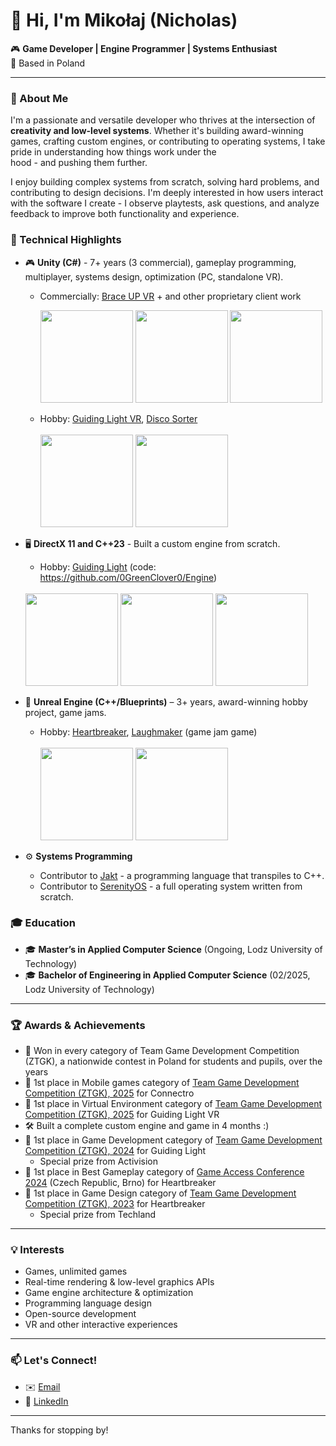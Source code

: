 # 👋 Hi, I'm Mikołaj (Nicholas)

🎮 **Game Developer | Engine Programmer | Systems Enthusiast**  
📍 Based in Poland

---

### 🚀 About Me

I'm a passionate and versatile developer who thrives at the intersection of **creativity and low-level systems**. Whether it's building award-winning games, crafting custom engines, or contributing to operating systems, I take pride in understanding how things work under the <br/>hood - and pushing them further.

I enjoy building complex systems from scratch, solving hard problems, and contributing to design decisions. I'm deeply interested in how users interact with the software I create - I observe playtests, ask questions, and analyze feedback to improve both functionality and experience.

### 🔧 Technical Highlights

- 🎮 **Unity (C#)** - 7+ years (3 commercial), gameplay programming, multiplayer, systems design, optimization (PC, standalone VR).
  - Commercially: [Brace UP VR](https://blog.vhsoft.io/braceup-vr/) + and other proprietary client work

    <img src="https://github.com/user-attachments/assets/351ffd77-e7f5-4343-a982-6453b119e826" height="148"> <img src="https://github.com/user-attachments/assets/e8f64e63-fcea-48e0-9187-4136fa03401d" height="148"> <img src="https://github.com/user-attachments/assets/e678e757-1d91-483f-9871-69ef702c4c65" height="148">

  - Hobby: [Guiding Light VR](https://github.com/0GreenClover0/VRP), [Disco Sorter](https://clovermike.itch.io/disco-sorter)
    <br/><br/>
    <img src="https://github.com/user-attachments/assets/93962c2b-5cd1-49df-b8ce-a6ca53d1072c" height="148"> <img src="https://github.com/user-attachments/assets/52632eb7-9e19-42c7-b7e0-43fe8fafcf02" height="148">

- 🖥️ **DirectX 11 and C++23** - Built a custom engine from scratch.
  - Hobby: [Guiding Light](https://oelj.itch.io/guiding-light) (code: https://github.com/0GreenClover0/Engine)
  <br/><br/>
  <img src="https://github.com/user-attachments/assets/3389a163-9722-4783-8aa2-94365e43f5ba" height="148">
  <img src="https://github.com/user-attachments/assets/a3d50e02-7a5c-412c-a923-48784bc5c607" height="148">
  <img src="https://github.com/user-attachments/assets/ac92127a-9e50-4748-8499-13ed97a30e35" height="148">

- 🧱 **Unreal Engine (C++/Blueprints)** – 3+ years, award-winning hobby project, game jams.
  - Hobby: [Heartbreaker](https://disco-angels.itch.io/heartbreaker), [Laughmaker](https://globalgamejam.org/games/2024/laughmaker-1) (game jam game)
    <br/><br/>
  <img src="https://github.com/user-attachments/assets/898461d8-9fff-4010-bfb8-5d0be1649b2f" height="148"> <img src="https://github.com/user-attachments/assets/4883a538-d058-461f-8b35-a4df7bb35976" height="148">
  
- ⚙️ **Systems Programming**
  - Contributor to [Jakt](https://github.com/SerenityOS/jakt) - a programming language that transpiles to C++.
  - Contributor to [SerenityOS](https://github.com/SerenityOS/serenity) - a full operating system written from scratch.  

### 🎓 Education

- 🎓 **Master’s in Applied Computer Science** (Ongoing, Lodz University of Technology)
- 🎓 **Bachelor of Engineering in Applied Computer Science** (02/2025, Lodz University of Technology)

---

### 🏆 Awards & Achievements
- 👑 Won in every category of Team Game Development Competition (ZTGK), a nationwide contest in Poland for students and pupils, over the years
- 🥇 1st place in Mobile games category of [Team Game Development Competition (ZTGK), 2025](https://gry.it.p.lodz.pl/main/index.php/pl/114-wyniki-17-finalu-konkursu-ztgk) for Connectro
- 🥇 1st place in Virtual Environment category of [Team Game Development Competition (ZTGK), 2025](https://gry.it.p.lodz.pl/main/index.php/pl/114-wyniki-17-finalu-konkursu-ztgk) for Guiding Light VR
- 🛠️ Built a complete custom engine and game in 4 months :)
- 🥇 1st place in Game Development category of [Team Game Development Competition (ZTGK), 2024](https://gry.it.p.lodz.pl/main/index.php/pl/104-wyniki-16-finalu-konkursu-ztgk) for Guiding Light
  - Special prize from Activision
- 🥇 1st place in Best Gameplay category of [Game Access Conference 2024](https://24.game-access.com/conference/indie-showcase/) (Czech Republic, Brno) for Heartbreaker
- 🥇 1st place in Game Design category of [Team Game Development Competition (ZTGK), 2023](https://gry.it.p.lodz.pl/main/index.php/pl/90-wyniki-15-finalu-konkursu-ztgk) for Heartbreaker
  - Special prize from Techland
---

### 💡 Interests

- Games, unlimited games
- Real-time rendering & low-level graphics APIs  
- Game engine architecture & optimization  
- Programming language design  
- Open-source development
- VR and other interactive experiences

---

### 📫 Let's Connect!

- ✉️ [Email](m.przybylski.inbox@gmail.com)  
- 🔗 [LinkedIn](https://www.linkedin.com/in/miko%C5%82aj-przybylski-5b8865206/)  

---

Thanks for stopping by!

